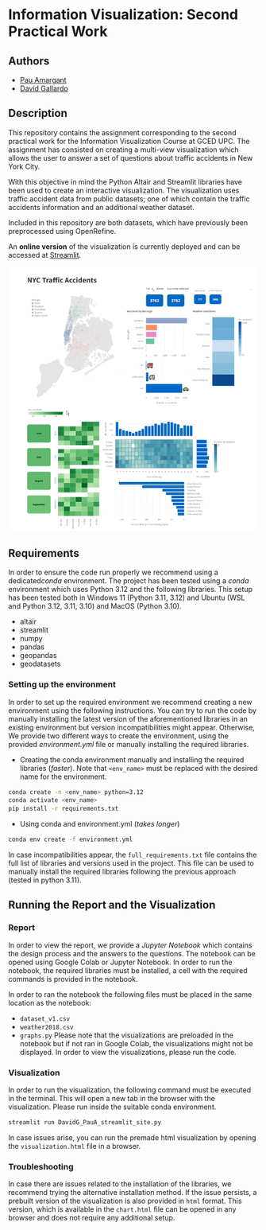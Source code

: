 # Information Visualization: Second Practical Work

## Authors
- [Pau Amargant](github.com/pamargant)
- [David Gallardo](github.com/dagallgit)
  
## Description
This repository contains the assignment corresponding to the second practical work for the Information Visualization Course at GCED UPC. The assignment has consisted on creating a multi-view visualization which allows the user to answer a set of questions about traffic accidents in New York City.  

With this objective in mind the Python Altair and Streamlit libraries have been used to create an interactive visualization. The visualization uses traffic accident data from public datasets; one of which contain the traffic accidents information and an additional weather dataset.

Included in this repository are both datasets, which have previously been preprocessed using OpenRefine.

An **online version** of the visualization is currently deployed and can be accessed at [Streamlit](https://davidg-paua-streamlit.herokuapp.com/).

![Visualization](https://raw.githubusercontent.com/pauamargant/VI_P1/main/resources/ex1_solution.gif)


## Requirements
In order to ensure the code run properly we recommend using a dedicated*conda* environment. The project has been tested using a *conda* environment which uses Python 3.12 and the following libraries. This setup has been tested both in Windows 11 (Python 3.11, 3.12) and Ubuntu (WSL and Python 3.12, 3.11, 3.10) and MacOS (Python 3.10). 
- altair
- streamlit
- numpy
- pandas
- geopandas
- geodatasets
### Setting up the environment
In order to set up the required environment we recommend creating a new environment using the following instructions. You can try to run the code by manually installing the latest version of the aforementioned libraries in an existing environment but version incompatibilities might appear. 
Otherwise, We provide two different ways to create the environment, using the provided *environment.yml* file or manually installing the required libraries. 

- Creating the conda environment manually and installing the required libraries (_faster_). Note that `<env_name>` must be replaced with the desired name for the environment.
```bash
conda create -n <env_name> python=3.12
conda activate <env_name>
pip install -r requirements.txt
```
- Using conda and environment.yml (_takes longer_)
```bash
conda env create -f environment.yml
```

In case incompatibilities appear, the `full_requirements.txt` file contains the full list of libraries and versions used in the project. This file can be used to manually install the required libraries following the previous approach (tested in python 3.11).
## Running the Report and the Visualization

### Report
In order to view the report, we provide a *Jupyter Notebook* which contains the design process and the answers to the questions. The notebook can be opened using Google Colab or Jupyter Notebook. In order to run the notebook, the required libraries must be installed, a cell with the required commands is provided in the notebook.

In order to ran the notebook the following files must be placed in the same location as the notebook:
- `dataset_v1.csv`
- `weather2018.csv`
- `graphs.py`
Please note that the visualizations are preloaded in the notebook but if not ran in Google Colab, the visualizations might not be displayed. In order to view the visualizations, please run the code.

### Visualization
In order to run the visualization, the following command must be executed in the terminal. This will open a new tab in the browser with the visualization. Please run inside the suitable conda environment.
```bash
streamlit run DavidG_PauA_streamlit_site.py
```
In case issues arise, you can run the premade html visualization by opening the `visualization.html` file in a browser.

### Troubleshooting
In case there are issues related to the installation of the libraries, we recommend trying the alternative installation method. If the issue persists, a prebuilt version of the visualization is also provided in `html` format. This version, which is available in the `chart.html` file can be opened in any browser and does not require any additional setup.


